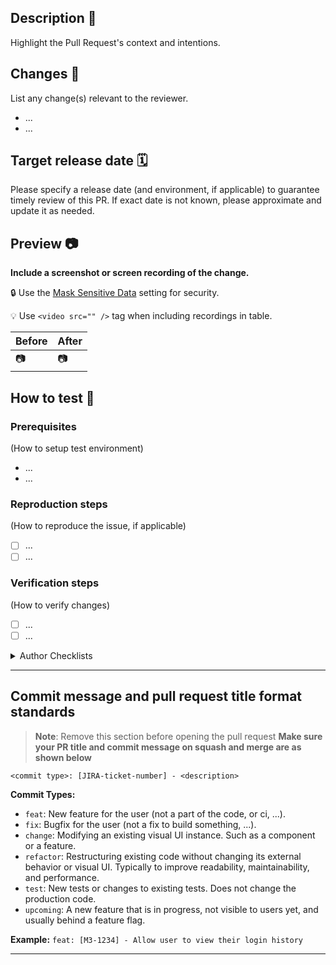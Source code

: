## Description 📝

Highlight the Pull Request's context and intentions.

## Changes  🔄

List any change(s) relevant to the reviewer.

- ...
- ...

## Target release date 🗓️

Please specify a release date (and environment, if applicable) to guarantee timely review of this PR. If exact date is not known, please approximate and update it as needed.

## Preview 📷

**Include a screenshot or screen recording of the change.**

:lock: Use the [Mask Sensitive Data](https://cloud.linode.com/profile/settings) setting for security.

:bulb: Use `<video src="" />` tag when including recordings in table.

| Before  | After   |
| ------- | ------- |
| 📷 | 📷 |

## How to test 🧪

### Prerequisites

(How to setup test environment)

- ...
- ...

### Reproduction steps

(How to reproduce the issue, if applicable)

- [ ] ...
- [ ] ...

### Verification steps

(How to verify changes)

- [ ] ...
- [ ] ...

<details>
<summary> Author Checklists </summary>

## As an Author, to speed up the review process, I considered 🤔

👀 Doing a self review
❔ Our [contribution guidelines](https://github.com/linode/manager/blob/develop/docs/CONTRIBUTING.md)
🤏 Splitting feature into small PRs
➕ Adding a [changeset](https://github.com/linode/manager/blob/develop/docs/CONTRIBUTING.md#writing-a-changeset)
🧪 Providing/improving test coverage
 🔐 Removing all sensitive information from the code and PR description
🚩 Using a feature flag to protect the release
👣 Providing comprehensive reproduction steps
📑 Providing or updating our documentation
🕛 Scheduling a pair reviewing session
📱 Providing mobile support
♿  Providing accessibility support

<br/>

- [ ] I have read and considered all applicable items listed above.

## As an Author, before moving this PR from Draft to Open, I confirmed ✅

- [ ] All unit tests are passing
- [ ] TypeScript compilation succeeded without errors
- [ ] Code passes all linting rules

</details>

---

## Commit message and pull request title format standards

> **Note**: Remove this section before opening the pull request
**Make sure your PR title and commit message on squash and merge are as shown below**

`<commit type>: [JIRA-ticket-number] - <description>`

**Commit Types:**

- `feat`: New feature for the user (not a part of the code, or ci, ...).
- `fix`: Bugfix for the user (not a fix to build something, ...).
- `change`: Modifying an existing visual UI instance. Such as a component or a feature.
- `refactor`: Restructuring existing code without changing its external behavior or visual UI. Typically to improve readability, maintainability, and performance.
- `test`: New tests or changes to existing tests. Does not change the production code.
- `upcoming`: A new feature that is in progress, not visible to users yet, and usually behind a feature flag.

**Example:** `feat: [M3-1234] - Allow user to view their login history`

---

